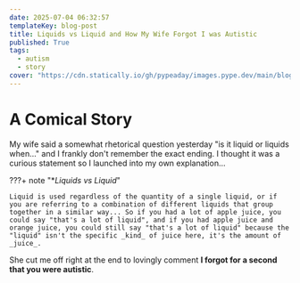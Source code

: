 ```yaml
---
date: 2025-07-04 06:32:57
templateKey: blog-post
title: Liquids vs Liquid and How My Wife Forgot I was Autistic
published: True
tags:
  - autism
  - story
cover: "https://cdn.statically.io/gh/pypeaday/images.pype.dev/main/blog-media/20250704113953_14694124.png"
---
```


# A Comical Story

My wife said a somewhat rhetorical question yesterday "is it liquid or liquids
when..." and I frankly don't remember the exact ending. I thought it was a
curious statement so I launched into my own explanation...

???+ note "\*_Liquids vs Liquid_"

    Liquid is used regardless of the quantity of a single liquid, or if you are referring to a combination of different liquids that group together in a similar way... So if you had a lot of apple juice, you could say "that's a lot of liquid", and if you had apple juice and orange juice, you could still say "that's a lot of liquid" because the "liquid" isn't the specific _kind_ of juice here, it's the amount of _juice_.

She cut me off right at the end to lovingly comment **I forgot for a second that you were autistic**.

